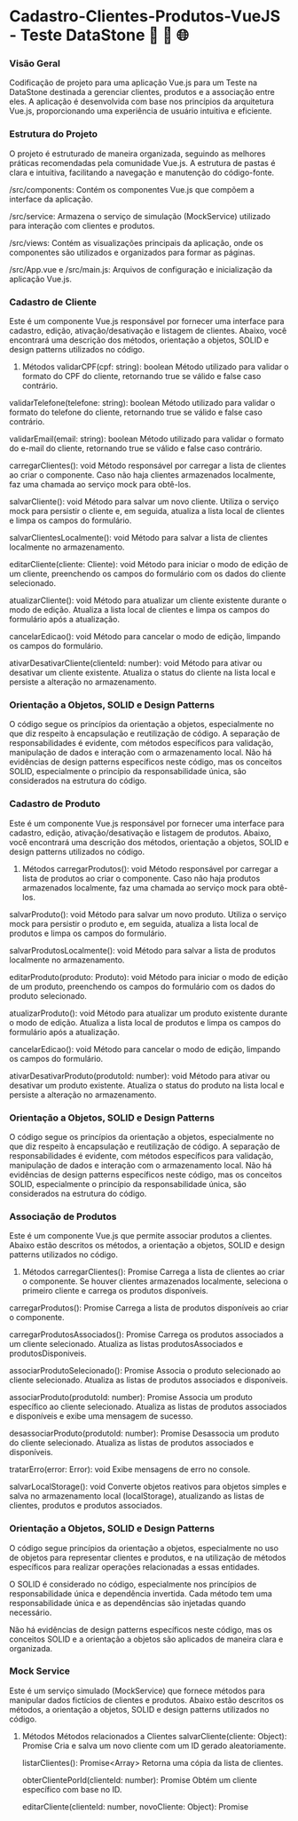 # Cadastro-Clientes-Produtos-VueJS - Teste DataStone 🚀 🔄 🌐

### Visão Geral
Codificação de projeto para uma aplicação Vue.js para um Teste na DataStone destinada a gerenciar clientes, produtos e a associação entre eles. A aplicação é desenvolvida com base nos princípios da arquitetura Vue.js, proporcionando uma experiência de usuário intuitiva e eficiente.

### Estrutura do Projeto
O projeto é estruturado de maneira organizada, seguindo as melhores práticas recomendadas pela comunidade Vue.js. A estrutura de pastas é clara e intuitiva, facilitando a navegação e manutenção do código-fonte.

/src/components: Contém os componentes Vue.js que compõem a interface da aplicação.

/src/service: Armazena o serviço de simulação (MockService) utilizado para interação com clientes e produtos.

/src/views: Contém as visualizações principais da aplicação, onde os componentes são utilizados e organizados para formar as páginas.

/src/App.vue e /src/main.js: Arquivos de configuração e inicialização da aplicação Vue.js.

### Cadastro de Cliente
Este é um componente Vue.js responsável por fornecer uma interface para cadastro, edição, ativação/desativação e listagem de clientes. Abaixo, você encontrará uma descrição dos métodos, orientação a objetos, SOLID e design patterns utilizados no código.

1. Métodos
validarCPF(cpf: string): boolean
Método utilizado para validar o formato do CPF do cliente, retornando true se válido e false caso contrário.

validarTelefone(telefone: string): boolean
Método utilizado para validar o formato do telefone do cliente, retornando true se válido e false caso contrário.

validarEmail(email: string): boolean
Método utilizado para validar o formato do e-mail do cliente, retornando true se válido e false caso contrário.

carregarClientes(): void
Método responsável por carregar a lista de clientes ao criar o componente. Caso não haja clientes armazenados localmente, faz uma chamada ao serviço mock para obtê-los.

salvarCliente(): void
Método para salvar um novo cliente. Utiliza o serviço mock para persistir o cliente e, em seguida, atualiza a lista local de clientes e limpa os campos do formulário.

salvarClientesLocalmente(): void
Método para salvar a lista de clientes localmente no armazenamento.

editarCliente(cliente: Cliente): void
Método para iniciar o modo de edição de um cliente, preenchendo os campos do formulário com os dados do cliente selecionado.

atualizarCliente(): void
Método para atualizar um cliente existente durante o modo de edição. Atualiza a lista local de clientes e limpa os campos do formulário após a atualização.

cancelarEdicao(): void
Método para cancelar o modo de edição, limpando os campos do formulário.

ativarDesativarCliente(clienteId: number): void
Método para ativar ou desativar um cliente existente. Atualiza o status do cliente na lista local e persiste a alteração no armazenamento.

### Orientação a Objetos, SOLID e Design Patterns
O código segue os princípios da orientação a objetos, especialmente no que diz respeito à encapsulação e reutilização de código. A separação de responsabilidades é evidente, com métodos específicos para validação, manipulação de dados e interação com o armazenamento local. Não há evidências de design patterns específicos neste código, mas os conceitos SOLID, especialmente o princípio da responsabilidade única, são considerados na estrutura do código.


### Cadastro de Produto
Este é um componente Vue.js responsável por fornecer uma interface para cadastro, edição, ativação/desativação e listagem de produtos. Abaixo, você encontrará uma descrição dos métodos, orientação a objetos, SOLID e design patterns utilizados no código.

1. Métodos
carregarProdutos(): void
Método responsável por carregar a lista de produtos ao criar o componente. Caso não haja produtos armazenados localmente, faz uma chamada ao serviço mock para obtê-los.

salvarProduto(): void
Método para salvar um novo produto. Utiliza o serviço mock para persistir o produto e, em seguida, atualiza a lista local de produtos e limpa os campos do formulário.

salvarProdutosLocalmente(): void
Método para salvar a lista de produtos localmente no armazenamento.

editarProduto(produto: Produto): void
Método para iniciar o modo de edição de um produto, preenchendo os campos do formulário com os dados do produto selecionado.

atualizarProduto(): void
Método para atualizar um produto existente durante o modo de edição. Atualiza a lista local de produtos e limpa os campos do formulário após a atualização.

cancelarEdicao(): void
Método para cancelar o modo de edição, limpando os campos do formulário.

ativarDesativarProduto(produtoId: number): void
Método para ativar ou desativar um produto existente. Atualiza o status do produto na lista local e persiste a alteração no armazenamento.

### Orientação a Objetos, SOLID e Design Patterns
O código segue os princípios da orientação a objetos, especialmente no que diz respeito à encapsulação e reutilização de código. A separação de responsabilidades é evidente, com métodos específicos para validação, manipulação de dados e interação com o armazenamento local. Não há evidências de design patterns específicos neste código, mas os conceitos SOLID, especialmente o princípio da responsabilidade única, são considerados na estrutura do código.


### Associação de Produtos
Este é um componente Vue.js que permite associar produtos a clientes. Abaixo estão descritos os métodos, a orientação a objetos, SOLID e design patterns utilizados no código.

1. Métodos
carregarClientes(): Promise<void>
Carrega a lista de clientes ao criar o componente. Se houver clientes armazenados localmente, seleciona o primeiro cliente e carrega os produtos disponíveis.

carregarProdutos(): Promise<void>
Carrega a lista de produtos disponíveis ao criar o componente.

carregarProdutosAssociados(): Promise<void>
Carrega os produtos associados a um cliente selecionado. Atualiza as listas produtosAssociados e produtosDisponiveis.

associarProdutoSelecionado(): Promise<void>
Associa o produto selecionado ao cliente selecionado. Atualiza as listas de produtos associados e disponíveis.

associarProduto(produtoId: number): Promise<void>
Associa um produto específico ao cliente selecionado. Atualiza as listas de produtos associados e disponíveis e exibe uma mensagem de sucesso.

desassociarProduto(produtoId: number): Promise<void>
Desassocia um produto do cliente selecionado. Atualiza as listas de produtos associados e disponíveis.

tratarErro(error: Error): void
Exibe mensagens de erro no console.

salvarLocalStorage(): void
Converte objetos reativos para objetos simples e salva no armazenamento local (localStorage), atualizando as listas de clientes, produtos e produtos associados.

### Orientação a Objetos, SOLID e Design Patterns
O código segue princípios da orientação a objetos, especialmente no uso de objetos para representar clientes e produtos, e na utilização de métodos específicos para realizar operações relacionadas a essas entidades.

O SOLID é considerado no código, especialmente nos princípios de responsabilidade única e dependência invertida. Cada método tem uma responsabilidade única e as dependências são injetadas quando necessário.

Não há evidências de design patterns específicos neste código, mas os conceitos SOLID e a orientação a objetos são aplicados de maneira clara e organizada.


### Mock Service
Este é um serviço simulado (MockService) que fornece métodos para manipular dados fictícios de clientes e produtos. Abaixo estão descritos os métodos, a orientação a objetos, SOLID e design patterns utilizados no código.

1. Métodos
Métodos relacionados a Clientes
salvarCliente(cliente: Object): Promise<Object>
Cria e salva um novo cliente com um ID gerado aleatoriamente.

listarClientes(): Promise<Array<Object>>
Retorna uma cópia da lista de clientes.

obterClientePorId(clienteId: number): Promise<Object>
Obtém um cliente específico com base no ID.

editarCliente(clienteId: number, novoCliente: Object): Promise<Object>
Edita um cliente existente com base no ID.

desativarCliente(clienteId: number): Promise<boolean>
Desativa um cliente existente com base no ID.

obterClientes(): Promise<Array<Object>>
Retorna uma cópia da lista de clientes.

Métodos relacionados a Produtos
salvarProduto(produto: Object): Promise<Object>
Cria e salva um novo produto com um ID gerado aleatoriamente.

listarProdutos(): Promise<Array<Object>>
Retorna uma cópia da lista de produtos.

obterProdutoPorId(produtoId: number): Promise<Object>
Obtém um produto específico com base no ID.

editarProduto(produtoId: number, novoProduto: Object): Promise<Object>
Edita um produto existente com base no ID.

atualizarProduto(produtoId: number, novosDadosProduto: Object): Promise<Object>
Atualiza um produto existente com base no ID, modificando apenas os campos fornecidos em novosDadosProduto.

ativarDesativarProduto(produtoId: number): Promise<Object>
Ativa ou desativa um produto existente com base no ID.

obterProdutos(): Promise<Array<Object>>
Retorna uma cópia da lista de produtos.

Métodos relacionados à Associação de Produtos e Clientes
associarProdutoAoCliente(clienteId: number, produtoId: number): Promise<boolean>
Associa um produto a um cliente, verificando se o produto já está associado.

desassociarProdutoDoCliente(clienteId: number, produtoId: number): Promise<boolean>
Desassocia um produto de um cliente.

obterProdutosAssociados(clienteId: number): Promise<Array<Object>>
Obtém os produtos associados a um cliente.

obterProdutosNaoAssociados(clienteId: number): Promise<Array<Object>>
Obtém os produtos que não estão associados a um cliente.

### Orientação a Objetos, SOLID e Design Patterns
O código segue os princípios da orientação a objetos, com a criação de uma classe MockService que encapsula a lógica de manipulação de dados de clientes e produtos.

Quanto aos princípios SOLID, a classe MockService apresenta métodos específicos e responsabilidades únicas para cada operação. Além disso, é possível destacar o uso de injeção de dependência nos métodos, facilitando a manutenção e a extensibilidade.

Não há evidências claras de design patterns específicos neste código, mas a estrutura adotada reflete conceitos sólidos da programação orientada a objetos.

### Conclusão
O projeto Vue.js reflete um compromisso com as melhores práticas de desenvolvimento, proporcionando uma base sólida para a construção de aplicativos web escaláveis e de alta qualidade. A arquitetura, a organização do código e a aplicação de conceitos como orientação a objetos e princípios SOLID demonstram a busca pela excelência no desenvolvimento de software.

# Autor:
Emerson Amorim
